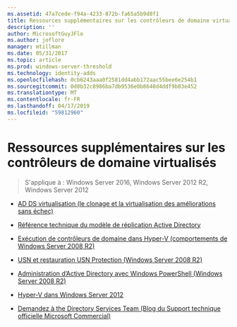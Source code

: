 ```yaml
---
ms.assetid: 47a7cede-f94a-4233-872b-fa65a5b9d8f1
title: Ressources supplémentaires sur les contrôleurs de domaine virtualisés
description: ''
author: MicrosoftGuyJFlo
ms.author: joflore
manager: mtillman
ms.date: 05/31/2017
ms.topic: article
ms.prod: windows-server-threshold
ms.technology: identity-adds
ms.openlocfilehash: 0cb6243aaa0f2581dd4abb172aac55bee6e254b1
ms.sourcegitcommit: 0d0b32c8986ba7db9536e0b8648d4ddf9b03e452
ms.translationtype: MT
ms.contentlocale: fr-FR
ms.lasthandoff: 04/17/2019
ms.locfileid: "59812960"
---
```

# <a name="virtualized-domain-controller-additional-resources"></a>Ressources supplémentaires sur les contrôleurs de domaine virtualisés

>S'applique à : Windows Server 2016, Windows Server 2012 R2, Windows Server 2012

  
-   [AD DS virtualisation (le clonage et la virtualisation des améliorations sans échec)](https://go.microsoft.com/fwlink/p/?LinkID=238316)  
  
-   [Référence technique du modèle de réplication Active Directory](https://technet.microsoft.com/library/cc782376(v=ws.10).aspx)  
  
-   [Exécution de contrôleurs de domaine dans Hyper-V (comportements de Windows Server 2008 R2)](https://technet.microsoft.com/library/dd363553(v=ws.10).aspx)  
  
-   [USN et restauration USN Protection (Windows Server 2008 R2)](https://technet.microsoft.com/library/d2cae85b-41ac-497f-8cd1-5fbaa6740ffe(v=ws.10))  
  
-   [Administration d’Active Directory avec Windows PowerShell (Windows Server 2008 R2)](https://technet.microsoft.com/library/dd378937(WS.10).aspx)  
  
-   [Hyper-V dans Windows Server 2012](https://technet.microsoft.com/library/hh831531.aspx)  
  
-   [Demandez à the Directory Services Team (Blog du Support technique officielle Microsoft Commercial)](http://blogs.technet.com/b/askds)  
  


